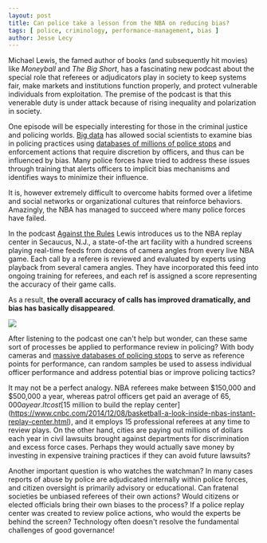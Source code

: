 ```yaml
---
layout: post
title: Can police take a lesson from the NBA on reducing bias? 
tags: [ police, criminology, performance-management, bias ]
author: Jesse Lecy
---
```


Michael Lewis, the famed author of books (and subsequently hit movies) like *Moneyball* and *The Big Short*, has a fascinating new podcast about the special role that referees or adjudicators play in society to keep systems fair, make markets and institutions function properly, and protect vulnerable individuals from exploitation. The premise of the podcast is that this venerable duty is under attack because of rising inequality and polarization in society. 

One episode will be especially interesting for those in the criminal justice and policing worlds. [Big data](https://ds4ps.org/tag/tagpage.html?id=big-data) has allowed social scientists to examine bias in policing practices using [databases of millions of police stops](https://ds4ps.org/2019/03/14/police-stop-data.html) and enforcement actions that require discretion by officers, and thus can be influenced by bias. Many police forces have tried to address these issues through training that alerts officers to implicit bias mechanisms and identifies ways to minimize their influence. 

It is, however extremely difficult to overcome habits formed over a lifetime and social networks or organizational cultures that reinforce behaviors. Amazingly, the NBA has managed to succeed where many police forces have failed. 

In the podcast [Against the Rules](https://atrpodcast.com/episodes/ref-you-suck-s1!c5106) Lewis introduces us to the NBA replay center in Secaucus, N.J., a state-of-the art facility with a hundred screens playing real-time feeds from dozens of camera angles from every live NBA game. Each call by a referee is reviewed and evaluated by experts using playback from several camera angles. They have incorporated this feed into ongoing training for referees, and each ref is assigned a score representing the accuracy of their game calls. 

As a result, **the overall accuracy of calls has improved dramatically, and bias has basically disappeared**. 

[![](https://is4-ssl.mzstatic.com/image/thumb/Podcasts123/v4/d9/c5/5e/d9c55ef7-f1f9-4654-732d-b7a47e3e9296/mza_2369743394241048198.jpg/600x600wp.png)](https://atrpodcast.com/episodes/ref-you-suck-s1!c5106)

After listening to the podcast one can't help but wonder, can these same sort of processes be applied to performance review in policing? With body cameras and [massive databases of policing stops](https://ds4ps.org/2019/03/14/police-stop-data.html) to serve as reference points for performance, can random samples be used to assess individual officer performance and address potential bias or improve policing tactics? 

It may not be a perfect analogy. NBA referees make between $150,000 and $500,000 a year, whereas patrol officers get paid an average of $65,000 a year. It cost [$15 million to build the replay center](https://www.cnbc.com/2014/12/08/basketball-a-look-inside-nbas-instant-replay-center.html), and it employs 15 professional referees at any time to review plays. On the other hand, cities are paying out millions of dollars each year in civil lawsuits brought against departments for discrimination and excess force cases. Perhaps they would actually save money by investing in expensive training practices if they can avoid future lawsuits? 

Another important question is who watches the watchman? In many cases reports of abuse by police are adjudicated internally within police forces, and citizen oversight is primarily advisory or educational. Can fratenal societies be unbiased referees of their own actions? Would citizens or elected officials bring their own biases to the process? If a police replay center was created to review police actions, who would the experts be behind the screen? Technology often doesn't resolve the fundamental challenges of good governance!
